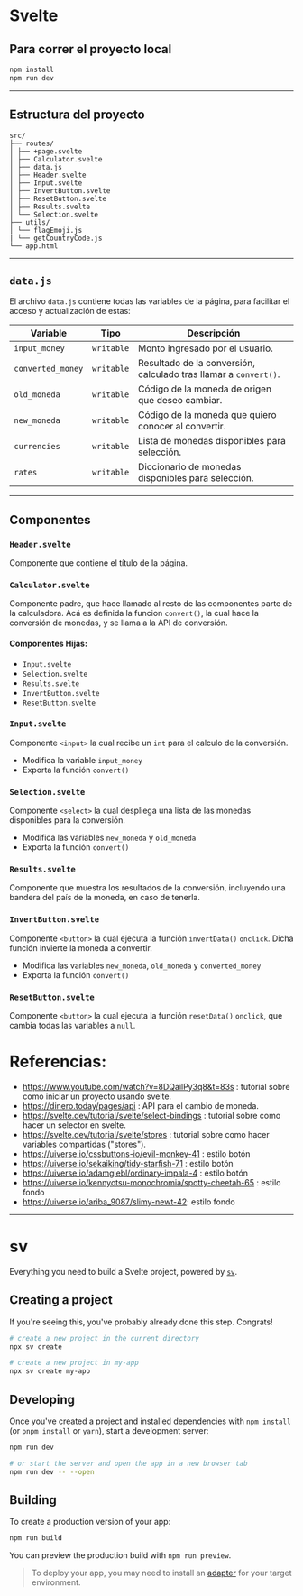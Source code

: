 # Svelte

## Para correr el proyecto local

```bash
npm install
npm run dev
```

---
## Estructura del proyecto

```
src/
├── routes/
│ ├── +page.svelte
│ ├── Calculator.svelte
│ ├── data.js
│ ├── Header.svelte
│ ├── Input.svelte
│ ├── InvertButton.svelte
│ ├── ResetButton.svelte
│ ├── Results.svelte
│ └── Selection.svelte
├── utils/
│ └── flagEmoji.js
| └── getCountryCode.js
└── app.html
```
---
##  `data.js`

El archivo `data.js` contiene todas las variables de la página, para facilitar el acceso y actualización de estas:

| Variable        | Tipo      | Descripción                                                                |
|-----------------|-----------|----------------------------------------------------------------------------|
| `input_money`   | `writable`| Monto ingresado por el usuario.                                            |
|`converted_money`| `writable`| Resultado de la conversión, calculado tras llamar a `convert()`.           |
| `old_moneda`    | `writable`| Código de la moneda de origen que deseo cambiar.                           |
| `new_moneda`    | `writable`| Código de la moneda que quiero conocer al convertir.                       |
| `currencies`    | `writable`| Lista de monedas disponibles para selección.                               |
| `rates`         | `writable`| Diccionario de monedas disponibles para selección.                         |

---
## Componentes

### `Header.svelte`
Componente que contiene el título de la página.

### `Calculator.svelte`
Componente padre, que hace llamado al resto de las componentes parte de la calculadora. Acá es definida la funcion `convert()`, la cual hace la conversión de monedas, y se llama a la API de conversión.
#### Componentes Hijas:
- `Input.svelte`
- `Selection.svelte`
- `Results.svelte`
- `InvertButton.svelte`
- `ResetButton.svelte`

### `Input.svelte`
Componente `<input>` la cual recibe un `int` para el calculo de la conversión.
- Modifica la variable `input_money`
- Exporta la función `convert()`

### `Selection.svelte`
Componente `<select>` la cual despliega una lista de las monedas disponibles para la conversión.
- Modifica las variables `new_moneda` y `old_moneda`
- Exporta la función `convert()`

### `Results.svelte`
Componente que muestra los resultados de la conversión, incluyendo una bandera del país de la moneda, en caso de tenerla.

### `InvertButton.svelte`
Componente `<button>` la cual ejecuta la función `invertData()` `onclick`. Dicha función invierte la moneda a convertir.
- Modifica las variables `new_moneda`, `old_moneda` y `converted_money`
- Exporta la función `convert()`

### `ResetButton.svelte`
Componente `<button>` la cual ejecuta la función `resetData()` `onclick`, que cambia todas las variables a `null`.
# Referencias:
- https://www.youtube.com/watch?v=8DQailPy3q8&t=83s : tutorial sobre como iniciar un proyecto usando svelte.
- https://dinero.today/pages/api : API para el cambio de moneda.
- https://svelte.dev/tutorial/svelte/select-bindings : tutorial sobre como hacer un selector en svelte.
- https://svelte.dev/tutorial/svelte/stores : tutorial sobre como hacer variables compartidas ("stores").
- https://uiverse.io/cssbuttons-io/evil-monkey-41 : estilo botón
- https://uiverse.io/sekaiking/tidy-starfish-71 : estilo botón
- https://uiverse.io/adamgiebl/ordinary-impala-4 : estilo botón
- https://uiverse.io/kennyotsu-monochromia/spotty-cheetah-65 : estilo fondo
- https://uiverse.io/ariba_9087/slimy-newt-42: estilo fondo


---

# sv

Everything you need to build a Svelte project, powered by [`sv`](https://github.com/sveltejs/cli).

## Creating a project

If you're seeing this, you've probably already done this step. Congrats!

```bash
# create a new project in the current directory
npx sv create

# create a new project in my-app
npx sv create my-app
```

## Developing

Once you've created a project and installed dependencies with `npm install` (or `pnpm install` or `yarn`), start a development server:

```bash
npm run dev

# or start the server and open the app in a new browser tab
npm run dev -- --open
```

## Building

To create a production version of your app:

```bash
npm run build
```

You can preview the production build with `npm run preview`.

> To deploy your app, you may need to install an [adapter](https://svelte.dev/docs/kit/adapters) for your target environment.

